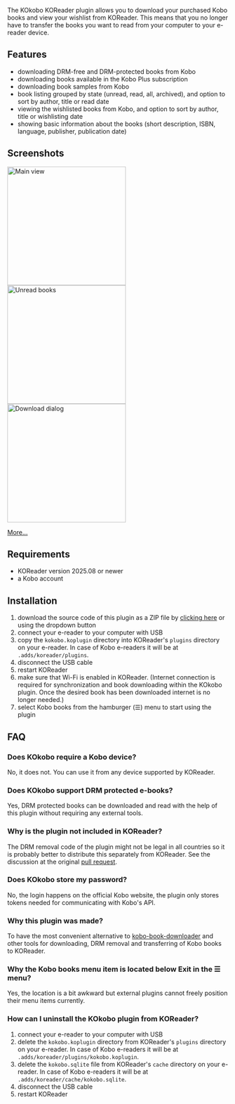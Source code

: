 The KOkobo KOReader plugin allows you to download your purchased Kobo books and view your wishlist from KOReader. This means that you no longer have to transfer the books you want to read from your computer to your e-reader device.

## Features
- downloading DRM-free and DRM-protected books from Kobo
- downloading books available in the Kobo Plus subscription
- downloading book samples from Kobo
- book listing grouped by state (unread, read, all, archived), and option to sort by author, title or read date
- viewing the wishlisted books from Kobo, and option to sort by author, title or wishlisting date
- showing basic information about the books (short description, ISBN, language, publisher, publication date)

## Screenshots

<img width="270" alt="Main view" src="https://github.com/user-attachments/assets/f0277186-4dfa-4a84-a77f-a8da03e0a3fb" />

<img width="270" alt="Unread books" src="https://github.com/user-attachments/assets/c4d1f5fb-c64c-49a6-8760-d0a31d8c7829" />

<img width="270" alt="Download dialog" src="https://github.com/user-attachments/assets/7feb9407-03af-47e4-aee8-54cc1ea46436" />

[More...](https://github.com/TnS-hun/KOkobo/wiki/Screenshots)

## Requirements
- KOReader version 2025.08 or newer
- a Kobo account

## Installation
1. download the source code of this plugin as a ZIP file by [clicking here](https://github.com/TnS-hun/KOkobo/archive/refs/heads/main.zip) or using the dropdown button
2. connect your e-reader to your computer with USB
3. copy the `kokobo.koplugin` directory into KOReader's `plugins` directory on your e-reader. In case of Kobo e-readers it will be at `.adds/koreader/plugins`.
4. disconnect the USB cable
5. restart KOReader
6. make sure that Wi-Fi is enabled in KOReader. (Internet connection is required for synchronization and book downloading within the KOkobo plugin. Once the desired book has been downloaded internet is no longer needed.)
7. select Kobo books from the hamburger (☰) menu to start using the plugin

## FAQ

### Does KOkobo require a Kobo device?
No, it does not. You can use it from any device supported by KOReader.

### Does KOkobo support DRM protected e-books?
Yes, DRM protected books can be downloaded and read with the help of this plugin without requiring any external tools.

### Why is the plugin not included in KOReader?
The DRM removal code of the plugin might not be legal in all countries so it is probably better to distribute this separately from KOReader. See the discussion at the original [pull request](https://github.com/koreader/koreader/pull/13726).

### Does KOkobo store my password?
No, the login happens on the official Kobo website, the plugin only stores tokens needed for communicating with Kobo's API.

### Why this plugin was made?
To have the most convenient alternative to [kobo-book-downloader](https://github.com/TnS-hun/kobo-book-downloader) and other tools for downloading, DRM removal and transferring of Kobo books to KOReader.

### Why the Kobo books menu item is located below Exit in the ☰ menu?
Yes, the location is a bit awkward but external plugins cannot freely position their menu items currently.

### How can I uninstall the KOkobo plugin from KOReader?
1. connect your e-reader to your computer with USB
2. delete the `kokobo.koplugin` directory from KOReader's `plugins` directory on your e-reader. In case of Kobo e-readers it will be at `.adds/koreader/plugins/kokobo.koplugin`.
3. delete the `kokobo.sqlite` file from KOReader's `cache` directory on your e-reader. In case of Kobo e-readers it will be at `.adds/koreader/cache/kokobo.sqlite`.
4. disconnect the USB cable
5. restart KOReader
